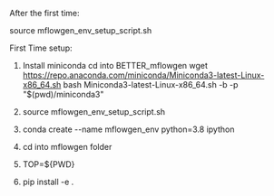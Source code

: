 After the first time: 

source mflowgen_env_setup_script.sh

First Time setup:

1. Install miniconda
	cd into BETTER_mflowgen
	wget https://repo.anaconda.com/miniconda/Miniconda3-latest-Linux-x86_64.sh
	bash Miniconda3-latest-Linux-x86_64.sh -b -p "$(pwd)/miniconda3"


2. source mflowgen_env_setup_script.sh
3. conda create --name mflowgen_env python=3.8 ipython
4. cd into mflowgen folder
5. TOP=${PWD}
6. pip install -e .
